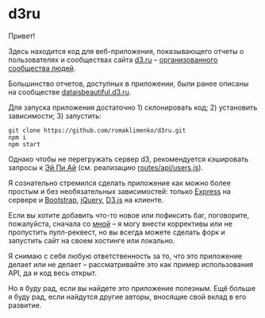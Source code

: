 # d3ru

Привет!

Здесь находится код для веб-приложения, показывающего отчеты о пользователях и сообществах сайта [d3.ru](https://d3.ru/) – [организованного сообщества людей](https://d3.ru/about/).

Большинство отчетов, доступных в приложении, были ранее описаны на сообществе [dataisbeautiful.d3.ru](https://dataisbeautiful.d3.ru/tag/dirty/).

Для запуска приложения достаточно 1) склонировать код; 2) установить зависимости; 3) запустить:

```
git clone https://github.com/romaklimenko/d3ru.git
npm i
npm start
```

Однако чтобы не перегружать сервер d3, рекомендуется кэшировать запросы к [Эй Пи Ай](https://d3.ru/api/docs/) (см. реализацию [routes/api/users.js](https://github.com/romaklimenko/d3ru/blob/master/routes/api/users.js)).

Я сознательно стремился сделать приложение как можно более простым и без необязательных зависимостей: только [Express](https://expressjs.com) на сервере и [Bootstrap](https://getbootstrap.com), [jQuery](https://jquery.com), [D3.js](https://d3js.org) на клиенте.

Если вы хотите добавить что-то новое или пофиксить баг, поговорите, пожалуйста, сначала со [мной](https://d3.ru/my/inbox/write/?to=romaklimenko) – я могу внести коррективы или не пропустить пулл-реквест, но вы всегда можете сделать форк и запустить сайт на своем хостинге или локально.

Я снимаю с себя любую ответственность за то, что это приложение делает или не делает – рассматривайте это как пример использования API, да и код весь открыт.

Но я буду рад, если вы найдете это приложение полезным. Ещё больше я буду рад, если найдутся другие авторы, вносящие свой вклад в его развитие.
